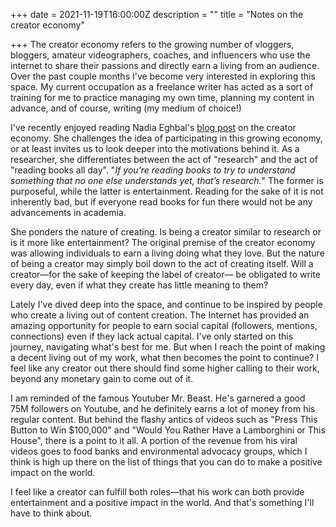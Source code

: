 +++
date = 2021-11-19T16:00:00Z
description = ""
title = "Notes on the creator economy"

+++
The creator economy refers to  the growing number of vloggers, bloggers, amateur videographers, coaches, and influencers who use the internet to share their passions and directly earn a living from an audience. Over the past couple months I've become very interested in exploring this space. My current occupation as a freelance writer has acted as a sort of training for me to practice managing my own time, planning my content in advance, and of course, writing (my medium of choice!) 

I've recently enjoyed reading Nadia Eghbal's [blog post](https://nadiaeghbal.com/creator-economy) on the creator economy. She challenges the idea of participating in this growing economy, or at least invites us to look deeper into the motivations behind it. As a researcher, she differentiates between the act of "research" and the act of "reading books all day". "_If you’re reading books to try to understand something that no one else understands yet, that’s research._" The former is purposeful, while the latter is entertainment. Reading for the sake of it is not inherently bad, but if everyone read books for fun there would not be any advancements in academia.

She ponders the nature of creating. Is being a creator similar to research or is it more like entertainment? The original premise of the creator economy was allowing individuals to earn a living doing what they love. But the nature of being a creator may simply boil down to the act of creating itself. Will a creator—for the sake of keeping the label of creator— be obligated to write every day, even if what they create has little meaning to them?

Lately I've dived deep into the space, and continue to be inspired by people who create a living out of content creation. The Internet has provided an amazing opportunity for people to earn social capital (followers, mentions, connections) even if they lack actual capital. I've only started on this journey, navigating what's best for me. But when I reach the point of making a decent living out of my work, what then becomes the point to continue? I feel like any creator out there should find some higher calling to their work, beyond any monetary gain to come out of it.

I am reminded of the famous Youtuber Mr. Beast. He's garnered a good 75M followers on Youtube, and he definitely earns a lot of money from his regular content. But behind the flashy antics of videos such as "Press This Button to Win $100,000" and "Would You Rather Have a Lamborghini or This House", there is a point to it all. A portion of the revenue from his viral videos goes to food banks and environmental advocacy groups, which I think is high up there on the list of things that you can do to make a positive impact on the world.

I feel like a creator can fulfill both roles—that his work can both provide entertainment and a positive impact in the world. And that's something I'll have to think about.